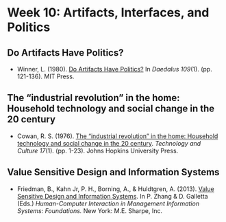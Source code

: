 # Week 10: Artifacts, Interfaces, and Politics

## Do Artifacts Have Politics?

- Winner, L. (1980). [Do Artifacts Have Politics?](https://www.researchgate.net/profile/Langdon_Winner/publication/213799991_Do_Artifacts_Have_Politics/links/00463537cb2c4e45b8000000/Do-Artifacts-Have-Politics.pdf) In _Daedalus 109_(1). (pp. 121-136). MIT Press.

## The “industrial revolution” in the home: Household technology and social change in the 20 century

- Cowan, R. S. (1976). [The “industrial revolution” in the home: Household technology and social change in the 20 century](https://hss.sas.upenn.edu/sites/hss.sas.upenn.edu/files/Industrial%20Revolution%20in%20the%20Home.pdf). _Technology and Culture_ _17_(1)_._ (pp. 1-23). Johns Hopkins University Press.

## Value Sensitive Design and Information Systems

- Friedman, B., Kahn Jr, P. H., Borning, A., & Huldtgren, A. (2013). [Value Sensitive Design and Information Systems](http://vsdesign.org/publications/pdf/friedman__vsdesignandinfosys.pdf). In P. Zhang & D. Galletta (Eds.) _Human-Computer Interaction in Management Information Systems: Foundations._ New York: M.E. Sharpe, Inc.

